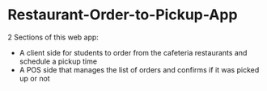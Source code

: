 # Restaurant-Order-to-Pickup-App
2 Sections of this web app:
 - A client side for students to order from the cafeteria restaurants and schedule a pickup time
 - A POS side that manages the list of orders and confirms if it was picked up or not
